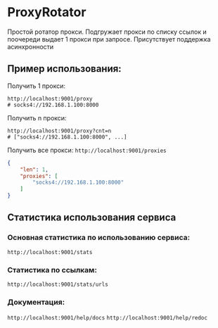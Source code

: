 # ProxyRotator

Простой ротатор прокси. Подгружает прокси по списку ссылок и поочереди выдает 1 прокси при запросе.
Присутствует поддержка асинхронности

## Пример использования:

Получить 1 прокси:

```
http://localhost:9001/proxy
# socks4://192.168.1.100:8000
```

Получить n прокси:

```
http://localhost:9001/proxy?cnt=n
# ["socks4://192.168.1.100:8000", ...]
```

Получить все прокси:
```http://localhost:9001/proxies```

```json
{
	"len": 1,
	"proxies": [
		"socks4://192.168.1.100:8000"
	]
}
```

## Статистика использования сервиса
### Основная статистика по использованию сервиса:
`http://localhost:9001/stats`

### Статистика по ссылкам:
`http://localhost:9001/stats/urls`

### Документация:
`http://localhost:9001/help/docs`
`http://localhost:9001/help/redoc`